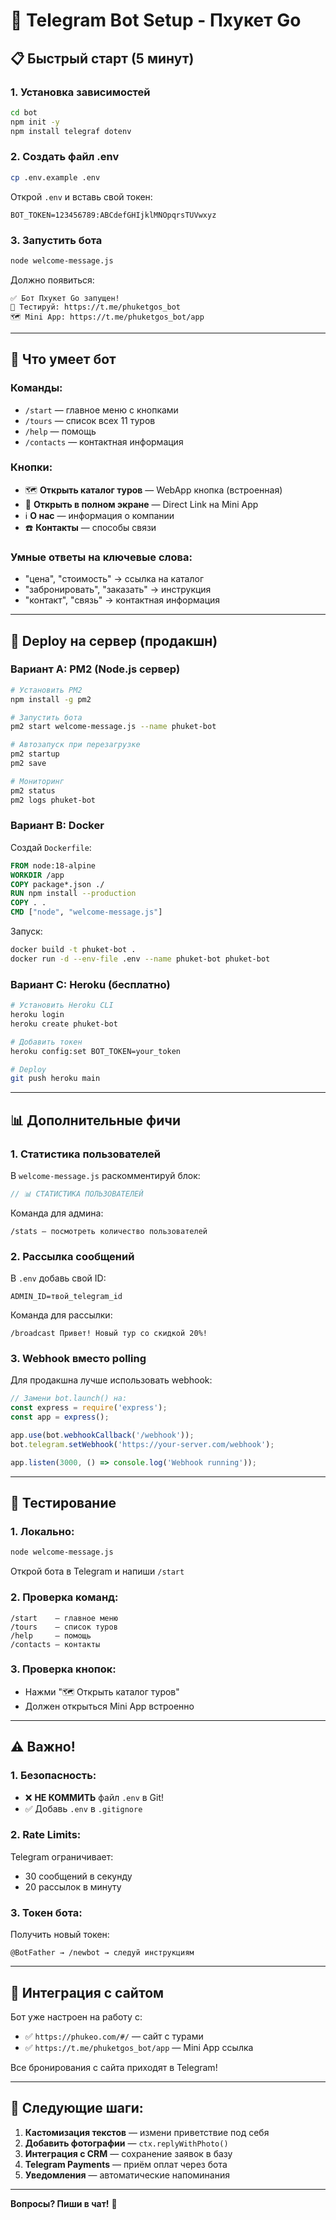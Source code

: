 # 🤖 Telegram Bot Setup - Пхукет Go

## 📋 **Быстрый старт (5 минут)**

### **1. Установка зависимостей**

```bash
cd bot
npm init -y
npm install telegraf dotenv
```

### **2. Создать файл .env**

```bash
cp .env.example .env
```

Открой `.env` и вставь свой токен:
```
BOT_TOKEN=123456789:ABCdefGHIjklMNOpqrsTUVwxyz
```

### **3. Запустить бота**

```bash
node welcome-message.js
```

Должно появиться:
```
✅ Бот Пхукет Go запущен!
📱 Тестируй: https://t.me/phuketgos_bot
🗺️ Mini App: https://t.me/phuketgos_bot/app
```

---

## 🎯 **Что умеет бот**

### **Команды:**
- `/start` — главное меню с кнопками
- `/tours` — список всех 11 туров
- `/help` — помощь
- `/contacts` — контактная информация

### **Кнопки:**
- 🗺️ **Открыть каталог туров** — WebApp кнопка (встроенная)
- 📱 **Открыть в полном экране** — Direct Link на Mini App
- ℹ️ **О нас** — информация о компании
- ☎️ **Контакты** — способы связи

### **Умные ответы на ключевые слова:**
- "цена", "стоимость" → ссылка на каталог
- "забронировать", "заказать" → инструкция
- "контакт", "связь" → контактная информация

---

## 🚀 **Deploy на сервер (продакшн)**

### **Вариант A: PM2 (Node.js сервер)**

```bash
# Установить PM2
npm install -g pm2

# Запустить бота
pm2 start welcome-message.js --name phuket-bot

# Автозапуск при перезагрузке
pm2 startup
pm2 save

# Мониторинг
pm2 status
pm2 logs phuket-bot
```

### **Вариант B: Docker**

Создай `Dockerfile`:
```dockerfile
FROM node:18-alpine
WORKDIR /app
COPY package*.json ./
RUN npm install --production
COPY . .
CMD ["node", "welcome-message.js"]
```

Запуск:
```bash
docker build -t phuket-bot .
docker run -d --env-file .env --name phuket-bot phuket-bot
```

### **Вариант C: Heroku (бесплатно)**

```bash
# Установить Heroku CLI
heroku login
heroku create phuket-bot

# Добавить токен
heroku config:set BOT_TOKEN=your_token

# Deploy
git push heroku main
```

---

## 📊 **Дополнительные фичи**

### **1. Статистика пользователей**

В `welcome-message.js` раскомментируй блок:
```javascript
// 📊 СТАТИСТИКА ПОЛЬЗОВАТЕЛЕЙ
```

Команда для админа:
```
/stats — посмотреть количество пользователей
```

### **2. Рассылка сообщений**

В `.env` добавь свой ID:
```
ADMIN_ID=твой_telegram_id
```

Команда для рассылки:
```
/broadcast Привет! Новый тур со скидкой 20%!
```

### **3. Webhook вместо polling**

Для продакшна лучше использовать webhook:

```javascript
// Замени bot.launch() на:
const express = require('express');
const app = express();

app.use(bot.webhookCallback('/webhook'));
bot.telegram.setWebhook('https://your-server.com/webhook');

app.listen(3000, () => console.log('Webhook running'));
```

---

## 🧪 **Тестирование**

### **1. Локально:**
```bash
node welcome-message.js
```

Открой бота в Telegram и напиши `/start`

### **2. Проверка команд:**
```
/start    — главное меню
/tours    — список туров
/help     — помощь
/contacts — контакты
```

### **3. Проверка кнопок:**
- Нажми "🗺️ Открыть каталог туров"
- Должен открыться Mini App встроенно

---

## ⚠️ **Важно!**

### **1. Безопасность:**
- ❌ **НЕ КОММИТЬ** файл `.env` в Git!
- ✅ Добавь `.env` в `.gitignore`

### **2. Rate Limits:**
Telegram ограничивает:
- 30 сообщений в секунду
- 20 рассылок в минуту

### **3. Токен бота:**
Получить новый токен:
```
@BotFather → /newbot → следуй инструкциям
```

---

## 📱 **Интеграция с сайтом**

Бот уже настроен на работу с:
- ✅ `https://phukeo.com/#/` — сайт с турами
- ✅ `https://t.me/phuketgos_bot/app` — Mini App ссылка

Все бронирования с сайта приходят в Telegram!

---

## 🎯 **Следующие шаги:**

1. **Кастомизация текстов** — измени приветствие под себя
2. **Добавить фотографии** — `ctx.replyWithPhoto()`
3. **Интеграция с CRM** — сохранение заявок в базу
4. **Telegram Payments** — приём оплат через бота
5. **Уведомления** — автоматические напоминания

---

**Вопросы? Пиши в чат!** 🚀
